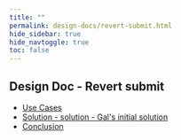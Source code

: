 ```yaml
---
title: ""
permalink: design-docs/revert-submit.html
hide_sidebar: true
hide_navtoggle: true
toc: false
---
```


## Design Doc - Revert submit

* [Use Cases](/design-docs/revert-submit-use-cases.html)
* [Solution - solution - Gal's initial solution](/design-docs/revert-submit-solution-gal.html)
* [Conclusion](/design-docs/revert-submit-conclusion.html)
